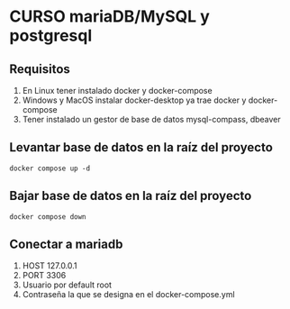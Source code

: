 # CURSO mariaDB/MySQL y postgresql 

## Requisitos
1. En Linux tener instalado docker y docker-compose 
2. Windows y MacOS instalar docker-desktop ya trae docker y docker-compose
3. Tener instalado un gestor de base de datos mysql-compass, dbeaver

## Levantar base de datos en la raíz del proyecto
```
docker compose up -d 
```

## Bajar base de datos en la raíz del proyecto
```
docker compose down 
```
## Conectar a mariadb
1. HOST 127.0.0.1
2. PORT 3306
3. Usuario por default root
4. Contraseña la que se designa en el docker-compose.yml